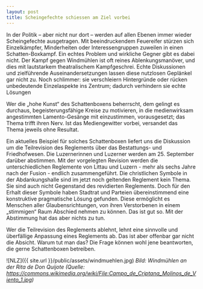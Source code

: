 ```yaml
---
layout: post
title: Scheingefechte schiessen am Ziel vorbei 
---
```


In der Politik – aber nicht nur dort – werden auf allen Ebenen immer wieder Scheingefechte ausgetragen. Mit beeindruckendem Feuereifer stürzen sich Einzelkämpfer, Minderheiten oder Interessengruppen zuweilen in einen Schatten-Boxkampf. Ein echtes Problem und wirkliche Gegner gibt es dabei nicht. Der Kampf gegen Windmühlen ist oft reines Ablenkungsmanöver, und dies mit lautstarkem theatralischem Kampfgeschrei. Echte Diskussionen und zielführende Auseinandersetzungen lassen diese nutzlosen Geplänkel gar nicht zu. Noch schlimmer: sie verschleiern Hintergründe oder rücken unbedeutende Einzelaspekte ins Zentrum; dadurch verhindern sie echte Lösungen

Wer die „hohe Kunst“ des Schattenboxens beherrscht, dem gelingt es durchaus, begeisterungsfähige Kreise zu motivieren, in die medienwirksam angestimmten Lamento-Gesänge mit einzustimmen, vorausgesetzt; das Thema trifft ihren Nerv. Ist das Mediengewitter vorbei, versandet das Thema jeweils ohne Resultat. 

Ein aktuelles Beispiel für solches Schattenboxen liefert uns die Diskussion um die Teilrevision des Reglements über das Bestattungs- und Friedhofwesen. Die Luzernerinnen und Luzerner werden am 25. September darüber abstimmen. Mit der vorgelegten Revision werden die unterschiedlichen Reglemente von Littau und Luzern - mehr als sechs Jahre nach der Fusion - endlich zusammengeführt. Die christlichen Symbole in der Abdankungshalle sind im jetzt noch geltenden Reglement kein Thema. Sie sind auch nicht Gegenstand des revidierten Reglements. Doch für den Erhalt dieser Symbole haben Stadtrat und Parteien übereinstimmend eine konstruktive pragmatische Lösung gefunden. Diese ermöglicht es Menschen aller Glaubensrichtungen, von ihren Verstorbenen in einem „stimmigen“ Raum Abschied nehmen zu können. Das ist gut so. Mit der Abstimmung hat das aber nichts zu tun. 

Wer die Teilrevision des Reglements ablehnt, lehnt eine sinnvolle und überfällige Anpassung eines Reglements ab. Das ist aber offenbar gar nicht die Absicht. 
Warum tut man das? Die Frage können wohl jene beantworten, die gerne Schattenboxen betreiben.

![NLZ]({{ site.url }}/public/assets/windmuehlen.jpg)
*Bild: Windmühlen an der Rita de Don Quijote (Quelle: https://commons.wikimedia.org/wiki/File:Campo_de_Criptana_Molinos_de_Viento_1.jpg)*
